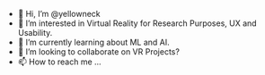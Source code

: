 - 👋 Hi, I’m @yellowneck
- 👀 I’m interested in Virtual Reality for Research Purposes, UX and Usability.
- 🌱 I’m currently learning about ML and AI.
- 💞️ I’m looking to collaborate on VR Projects?
- 📫 How to reach me ...

<!---
yellowneck/yellowneck is a ✨ special ✨ repository because its `README.md` (this file) appears on your GitHub profile.
You can click the Preview link to take a look at your changes.
--->
